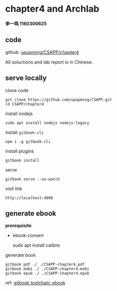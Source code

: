 # chapter4 and Archlab

**李一鸣	1160300625**

## code

github: [upupming/CSAPP/chapter4](https://github.com/upupming/CSAPP/tree/master/chapter4)

All soluctions and lab report is in Chinese.

## serve locally

clone code

	git clone https://github.com/upupming/CSAPP.git
	cd CSAPP/chapter4

install nodejs

	sudo apt install nodejs nodejs-legacy

install `gitbook-cli`

	npm i -g gitbook-cli

install plugins

	gitbook install

serve

	gitbook serve --no-watch

visit link

	http://localhost:4000

## generate ebook

**prerequisite**

- ebook-convert

	sudo apt install calibre


generate book

	gitbook pdf ./ ./CSAPP-chapter4.pdf
	gitbook mobi ./ ./CSAPP-chapter4.mobi
	gitbook epub ./ ./CSAPP-chapter4.epub


ref: [gitbook toolchain: ebook](https://toolchain.gitbook.com/ebook.html)



